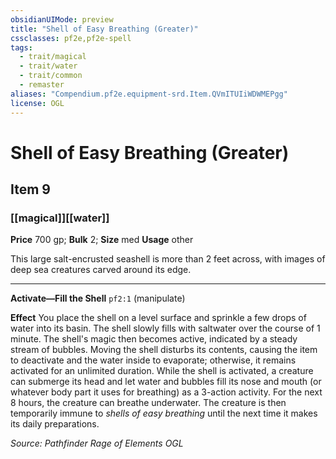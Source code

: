 ```yaml
---
obsidianUIMode: preview
title: "Shell of Easy Breathing (Greater)"
cssclasses: pf2e,pf2e-spell
tags:
  - trait/magical
  - trait/water
  - trait/common
  - remaster
aliases: "Compendium.pf2e.equipment-srd.Item.QVmITUIiWDWMEPgg"
license: OGL
---
```

# Shell of Easy Breathing (Greater)
## Item 9
### [[magical]][[water]]


**Price** 700 gp; 
**Bulk** 2; **Size** med
**Usage** other

This large salt-encrusted seashell is more than 2 feet across, with images of deep sea creatures carved around its edge.

* * *

**Activate—Fill the Shell** `pf2:1` (manipulate)

**Effect** You place the shell on a level surface and sprinkle a few drops of water into its basin. The shell slowly fills with saltwater over the course of 1 minute. The shell's magic then becomes active, indicated by a steady stream of bubbles. Moving the shell disturbs its contents, causing the item to deactivate and the water inside to evaporate; otherwise, it remains activated for an unlimited duration. While the shell is activated, a creature can submerge its head and let water and bubbles fill its nose and mouth (or whatever body part it uses for breathing) as a 3-action activity. For the next 8 hours, the creature can breathe underwater. The creature is then temporarily immune to _shells of easy breathing_ until the next time it makes its daily preparations.

*Source: Pathfinder Rage of Elements*
*OGL*